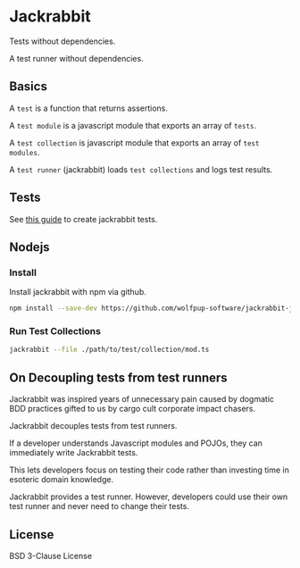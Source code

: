 # Jackrabbit

Tests without dependencies.

A test runner without dependencies.

## Basics

A `test` is a function that returns assertions.

A `test module` is a javascript module that exports an array of `tests`.

A `test collection` is javascript module that exports an array of `test modules`.

A `test runner` (jackrabbit) loads `test collections` and logs test results.

## Tests

See [this guide](./JACKRABBIT.md) to create jackrabbit tests.

## Nodejs

### Install

Install jackrabbit with npm via github.

```sh
npm install --save-dev https://github.com/wolfpup-software/jackrabbit-js
```

### Run Test Collections

```sh
jackrabbit --file ./path/to/test/collection/mod.ts
```

## On Decoupling tests from test runners

Jackrabbit was inspired years of unnecessary pain caused by dogmatic BDD practices gifted to us by cargo cult corporate impact chasers.

Jackrabbit decouples tests from test runners.

If a developer understands Javascript modules and POJOs, they can immediately write Jackrabbit tests.

This lets developers focus on testing their code rather than investing time in esoteric domain knowledge.

Jackrabbit provides a test runner. However, developers could use their own test runner and never need to change their tests.

## License

BSD 3-Clause License

